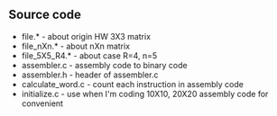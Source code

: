 ## Source code
* file.*            - about origin HW 3X3 matrix
* file_nXn.*        - about nXn matrix
* file_5X5_R4.*     - about case R=4, n=5
* assembler.c       - assembly code to binary code
* assembler.h       - header of assembler.c
* calculate_word.c  - count each instruction in assembly code
* initialize.c      - use when I'm coding 10X10, 20X20 assembly code for convenient
